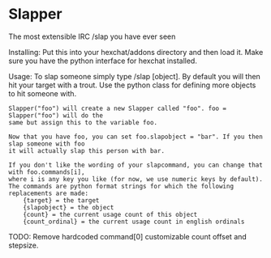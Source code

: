 Slapper
=======

The most extensible IRC /slap you have ever seen

Installing:
    Put this into your hexchat/addons directory and then load it. Make sure you have the python
    interface for hexchat installed.

Usage:
    To slap someone simply type /slap <target> [object]. By default you will then hit your
    target with a trout. Use the python class for defining more objects to hit someone with.

    Slapper("foo") will create a new Slapper called "foo". foo = Slapper("foo") will do the
    same but assign this to the variable foo.

    Now that you have foo, you can set foo.slapobject = "bar". If you then slap someone with foo
    it will actually slap this person with bar.

    If you don't like the wording of your slapcommand, you can change that with foo.commands[i],
    where i is any key you like (for now, we use numeric keys by default).
    The commands are python format strings for which the following replacements are made:
        {target} = the target
        {slapobject} = the object
        {count} = the current usage count of this object
        {count_ordinal} = the current usage count in english ordinals

TODO:
    Remove hardcoded command[0]
    customizable count offset and stepsize.
